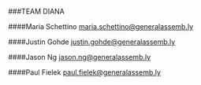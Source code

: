 ###TEAM DIANA

####Maria Schettino
<maria.schettino@generalassemb.ly>

####Justin Gohde
<justin.gohde@generalassemb.ly>

####Jason Ng
<jason.ng@generalassemb.ly>

####Paul Fielek
<paul.fielek@generalassemb.ly>
